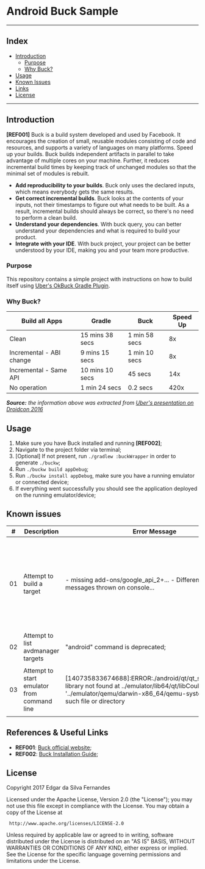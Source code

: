 # Android Buck Sample
---
## Index
 * [Introduction](#introduction)
     - [Purpose](#purpose)
     - [Why Buck?](#why-buck)
 * [Usage](#usage)
 * [Known Issues](#issues)
 * [Links](#links)
 * [License](#license)
---

<a name="introduction"></a>

## Introduction
**[REF001]** Buck is a build system developed and used by Facebook. It encourages the creation of small, reusable modules consisting of code and resources, and supports a variety of languages on many platforms.
Speed up your builds. Buck builds independent artifacts in parallel to take advantage of multiple cores on your machine. Further, it reduces incremental build times by keeping track of unchanged modules so that the minimal set of modules is rebuilt.
 - **Add reproducibility to your builds**. Buck only uses the declared inputs, which means everybody gets the same results.
 - **Get correct incremental builds**. Buck looks at the contents of your inputs, not their timestamps to figure out what needs to be built. As a result, incremental builds should always be correct, so there's no need to perform a clean build.
 - **Understand your dependencies**. With buck query, you can better understand your dependencies and what is required to build your product.
 - **Integrate with your IDE**. With buck project, your project can be better understood by your IDE, making you and your team more productive.

<a name="purpose"></a>

### Purpose
This repository contains a simple project with instructions on how to build itself using [Uber's OkBuck Gradle Plugin](https://github.com/uber/okbuck).

<a name="why-buck"></a>

### Why Buck?
| Build all Apps           | Gradle          | Buck          | Speed Up |
|--------------------------|-----------------|---------------|----------|
| Clean                    | 15 mins 38 secs | 1 min 58 secs | 8x       |
| Incremental - ABI change | 9 mins 15 secs  | 1 min 10 secs | 8x       |
| Incremental - Same API   | 10 mins 10 secs | 45 secs       | 14x      |
| No operation             | 1 min 24 secs   | 0.2 secs      | 420x     |

_**Source:** the information above was extracted from [Uber's presentation on Droidcon 2016](https://www.youtube.com/watch?v=j6CiHlapado)_

<a name="usage"></a>

## Usage
1. Make sure you have Buck installed and running **[REF002]**;
2. Navigate to the project folder via terminal;
3. [Optional] If not present, run ```./gradlew :buckWrapper``` in order to generate ```./buckw```;
4. Run ```./buckw build appDebug```;
5. Run ```./buckw install appDebug```, make sure you have a running emulator or connected device;
6. If everything went successfully you should see the application deployed on the running emulator/device;

<a name="issues"></a>

## Known issues
| #  | Description                                 | Error Message                                                                                                                                                                                      | How can I reproduce?                               | Fix                                                                                                                                                                                                                                                                                                                                                                                                          |
|----|---------------------------------------------|----------------------------------------------------------------------------------------------------------------------------------------------------------------------------------------------------|----------------------------------------------------|--------------------------------------------------------------------------------------------------------------------------------------------------------------------------------------------------------------------------------------------------------------------------------------------------------------------------------------------------------------------------------------------------------------|
| 01 | Attempt to build a target                   |  - missing add-ons/google_api_2+...   - Different error messages thrown on console...                                                                                                              | run ```./buckw build appDebug```                   |  - List the current installed SDK targets with android list targets --compact and replace value of target inside module's .buckconfig for one of the printed values;   - Check the version of Android Gradle Plugin - last time checked there was no compatibility with version 3+;   - Check the version of android build tools version - last time checked there was no compatibility with buildTools 26+; |
| 02 | Attempt to list avdmanager targets          | "android" command is deprecated;                                                                                                                                                                   | run ```android list targets --compact;```          | Use ```$ANDROID_HOME/tools/bin/sdkmanager --list``` - consider adding this dir to the PATH;                                                                                                                                                                                                                                                                                                                  |
| 03 | Attempt to start emulator from command line | [140735833674688]:ERROR:./android/qt/qt_setup.cpp:28:Qt library not found at ../emulator/lib64/qt/libCould not launch '../emulator/qemu/darwin-x86_64/qemu-system-i386': No such file or directory | run ```emulator -avd Nexus_5X_API_26_Android_O_``` | - Run the command from inside $ANDROID_HOME/tools dir;   - add the following function do ~/.bashrc and restart it with source ~/.bashrc after editing the file: ```function emulator { cd "$(dirname "$(which emulator)")" && ./emulator "$@"; }```                                                                                                                                                          |

<a name="links"></a>

## References & Useful Links
 - **REF001**: [Buck official website](https://buckbuild.com);
 - **REF002**: [Buck Installation Guide](https://buckbuild.com/setup/getting_started.html);

<a name="license"></a>

## License
 Copyright 2017 Edgar da Silva Fernandes

 Licensed under the Apache License, Version 2.0 (the "License");
 you may not use this file except in compliance with the License.
 You may obtain a copy of the License at

     http://www.apache.org/licenses/LICENSE-2.0

 Unless required by applicable law or agreed to in writing, software
 distributed under the License is distributed on an "AS IS" BASIS,
 WITHOUT WARRANTIES OR CONDITIONS OF ANY KIND, either express or implied.
 See the License for the specific language governing permissions and
 limitations under the License.
